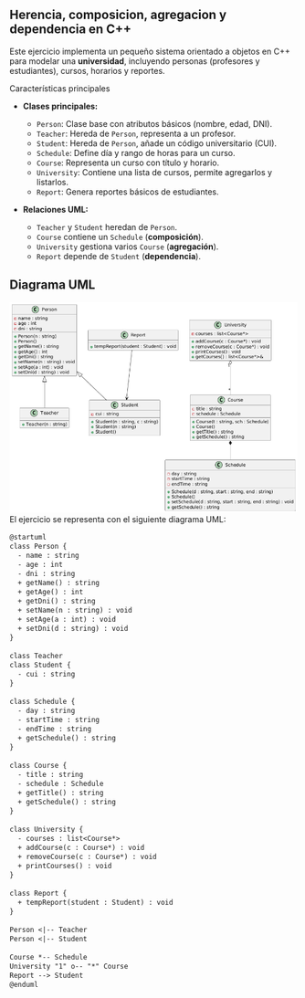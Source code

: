 ## Herencia, composicion, agregacion y dependencia en C++

Este ejercicio implementa un pequeño sistema orientado a objetos en C++ para modelar una **universidad**, incluyendo personas (profesores y estudiantes), cursos, horarios y reportes.

Características principales
- **Clases principales:**
  - `Person`: Clase base con atributos básicos (nombre, edad, DNI).
  - `Teacher`: Hereda de `Person`, representa a un profesor.
  - `Student`: Hereda de `Person`, añade un código universitario (CUI).
  - `Schedule`: Define día y rango de horas para un curso.
  - `Course`: Representa un curso con título y horario.
  - `University`: Contiene una lista de cursos, permite agregarlos y listarlos.
  - `Report`: Genera reportes básicos de estudiantes.

- **Relaciones UML:**
  - `Teacher` y `Student` heredan de `Person`.
  - `Course` contiene un `Schedule` (**composición**).
  - `University` gestiona varios `Course` (**agregación**).
  - `Report` depende de `Student` (**dependencia**).

## Diagrama UML
![Diagrama UML](docs/uml.png) <br>
El ejercicio se representa con el siguiente diagrama UML:

```plantuml
@startuml
class Person {
  - name : string
  - age : int
  - dni : string
  + getName() : string
  + getAge() : int
  + getDni() : string
  + setName(n : string) : void
  + setAge(a : int) : void
  + setDni(d : string) : void
}

class Teacher
class Student {
  - cui : string
}

class Schedule {
  - day : string
  - startTime : string
  - endTime : string
  + getSchedule() : string
}

class Course {
  - title : string
  - schedule : Schedule
  + getTitle() : string
  + getSchedule() : string
}

class University {
  - courses : list<Course*>
  + addCourse(c : Course*) : void
  + removeCourse(c : Course*) : void
  + printCourses() : void
}

class Report {
  + tempReport(student : Student) : void
}

Person <|-- Teacher
Person <|-- Student

Course *-- Schedule
University "1" o-- "*" Course
Report --> Student
@enduml
